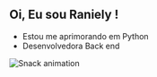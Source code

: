 ##  Oi, Eu sou Raniely !


- Estou me  aprimorando em Python
- Desenvolvedora Back end


![Snack animation](https://github.com/ranielyxs/ranielyxs/blob/output/github-contribution-grid-snake.svg)
